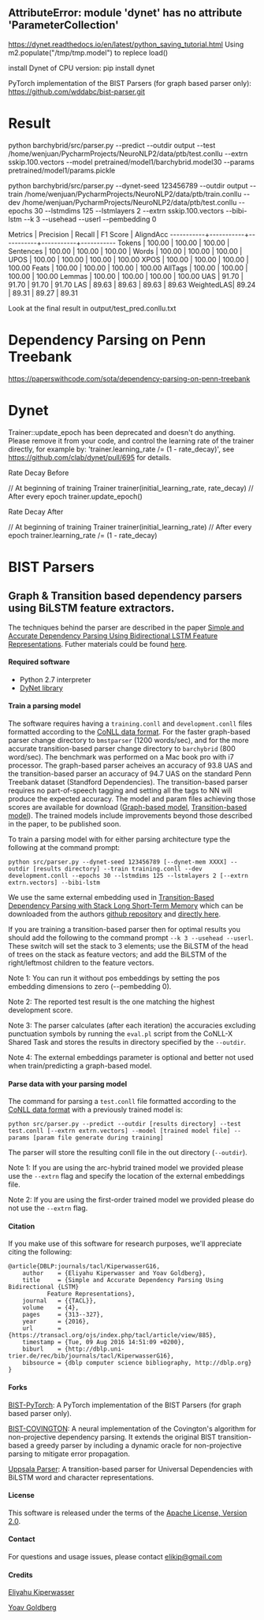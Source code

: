 ## AttributeError: module 'dynet' has no attribute 'ParameterCollection'

https://dynet.readthedocs.io/en/latest/python_saving_tutorial.html
Using m2.populate("/tmp/tmp.model") to replece load()

install Dynet of CPU version:  pip install dynet


PyTorch implementation of the BIST Parsers (for graph based parser only): https://github.com/wddabc/bist-parser.git

# Result 
python barchybrid/src/parser.py --predict --outdir output --test /home/wenjuan/PycharmProjects/NeuroNLP2/data/ptb/test.conllu --extrn sskip.100.vectors --model pretrained/model1/barchybrid.model30 --params pretrained/model1/params.pickle 

python barchybrid/src/parser.py --dynet-seed 123456789 --outdir output --train /home/wenjuan/PycharmProjects/NeuroNLP2/data/ptb/train.conllu --dev /home/wenjuan/PycharmProjects/NeuroNLP2/data/ptb/test.conllu --epochs 30 --lstmdims 125 --lstmlayers 2 --extrn sskip.100.vectors --bibi-lstm --k 3 --usehead --userl --pembedding 0

Metrics    | Precision |    Recall |  F1 Score | AligndAcc
-----------+-----------+-----------+-----------+-----------
Tokens     |    100.00 |    100.00 |    100.00 |
Sentences  |    100.00 |    100.00 |    100.00 |
Words      |    100.00 |    100.00 |    100.00 |
UPOS       |    100.00 |    100.00 |    100.00 |    100.00
XPOS       |    100.00 |    100.00 |    100.00 |    100.00
Feats      |    100.00 |    100.00 |    100.00 |    100.00
AllTags    |    100.00 |    100.00 |    100.00 |    100.00
Lemmas     |    100.00 |    100.00 |    100.00 |    100.00
UAS        |     91.70 |     91.70 |     91.70 |     91.70
LAS        |     89.63 |     89.63 |     89.63 |     89.63
WeightedLAS|     89.24 |     89.31 |     89.27 |     89.31

Look at the final result in output/test_pred.conllu.txt

# Dependency Parsing on Penn Treebank

https://paperswithcode.com/sota/dependency-parsing-on-penn-treebank

# Dynet
 Trainer::update_epoch has been deprecated and doesn't do anything. Please remove it from your code, and control the learning rate of the trainer directly, for example by: 'trainer.learning_rate /= (1 - rate_decay)', see https://github.com/clab/dynet/pull/695 for details.

Rate Decay Before

// At beginning of training
Trainer trainer(initial_learning_rate, rate_decay)
// After every epoch
trainer.update_epoch()

Rate Decay After

// At beginning of training
Trainer trainer(initial_learning_rate)
// After every epoch
trainer.learning_rate /= (1 - rate_decay)


# BIST Parsers
## Graph & Transition based dependency parsers using BiLSTM feature extractors.

The techniques behind the parser are described in the paper [Simple and Accurate Dependency Parsing Using Bidirectional LSTM Feature Representations](https://www.transacl.org/ojs/index.php/tacl/article/viewFile/885/198). Futher materials could be found [here](http://elki.cc/#/article/Simple%20and%20Accurate%20Dependency%20Parsing%20Using%20Bidirectional%20LSTM%20Feature%20Representations).

#### Required software

 * Python 2.7 interpreter
 * [DyNet library](https://github.com/clab/dynet/tree/master/python)

#### Train a parsing model

The software requires having a `training.conll` and `development.conll` files formatted according to the [CoNLL data format](http://ilk.uvt.nl/conll/#dataformat).
For the faster graph-based parser change directory to `bmstparser` (1200 words/sec), and for the more accurate transition-based parser change directory to `barchybrid` (800 word/sec). The benchmark was performed on a Mac book pro with i7 processor. The graph-based parser acheives an accuracy of 93.8 UAS and the transition-based parser an accuracy of 94.7 UAS on the standard Penn Treebank dataset (Standford Dependencies). The transition-based parser requires no part-of-speech tagging and setting all the tags to NN will produce the expected accuracy. The model and param files achieving those scores are available for download ([Graph-based model](https://www.dropbox.com/sh/v9cbshnmb36km6v/AADgBS9hb9vy0o-UBZW9AbbKa/bestfirstorder.tar.gz?dl=0), [Transition-based model](https://www.dropbox.com/sh/v9cbshnmb36km6v/AACEPp3DLQeJnRA_QyPmll93a/bestarchybrid.tar.gz?dl=0)). The trained models include improvements beyond those described in the paper, to be published soon.

To train a parsing model with for either parsing architecture type the following at the command prompt:

    python src/parser.py --dynet-seed 123456789 [--dynet-mem XXXX] --outdir [results directory] --train training.conll --dev development.conll --epochs 30 --lstmdims 125 --lstmlayers 2 [--extrn extrn.vectors] --bibi-lstm

We use the same external embedding used in [Transition-Based Dependency Parsing with Stack Long Short-Term Memory](http://arxiv.org/abs/1505.08075) which can be downloaded from the authors [github repository](https://github.com/clab/lstm-parser/) and [directly here](https://drive.google.com/file/d/0B8nESzOdPhLsdWF2S1Ayb1RkTXc/view?usp=sharing).

If you are training a transition-based parser then for optimal results you should add the following to the command prompt `--k 3 --usehead --userl`. These switch will set the stack to 3 elements; use the BiLSTM of the head of trees on the stack as feature vectors; and add the BiLSTM of the right/leftmost children to the feature vectors.

Note 1: You can run it without pos embeddings by setting the pos embedding dimensions to zero (--pembedding 0).

Note 2: The reported test result is the one matching the highest development score.

Note 3: The parser calculates (after each iteration) the accuracies excluding punctuation symbols by running the `eval.pl` script from the CoNLL-X Shared Task and stores the results in directory specified by the `--outdir`.

Note 4: The external embeddings parameter is optional and better not used when train/predicting a graph-based model.

#### Parse data with your parsing model

The command for parsing a `test.conll` file formatted according to the [CoNLL data format](http://ilk.uvt.nl/conll/#dataformat) with a previously trained model is:

    python src/parser.py --predict --outdir [results directory] --test test.conll [--extrn extrn.vectors] --model [trained model file] --params [param file generate during training]

The parser will store the resulting conll file in the out directory (`--outdir`).

Note 1: If you are using the arc-hybrid trained model we provided please use the `--extrn` flag and specify the location of the external embeddings file.

Note 2: If you are using the first-order trained model we provided please do not use the `--extrn` flag.

#### Citation

If you make use of this software for research purposes, we'll appreciate citing the following:

    @article{DBLP:journals/tacl/KiperwasserG16,
        author    = {Eliyahu Kiperwasser and Yoav Goldberg},
        title     = {Simple and Accurate Dependency Parsing Using Bidirectional {LSTM}
               Feature Representations},
        journal   = {{TACL}},
        volume    = {4},
        pages     = {313--327},
        year      = {2016},
        url       = {https://transacl.org/ojs/index.php/tacl/article/view/885},
        timestamp = {Tue, 09 Aug 2016 14:51:09 +0200},
        biburl    = {http://dblp.uni-trier.de/rec/bib/journals/tacl/KiperwasserG16},
        bibsource = {dblp computer science bibliography, http://dblp.org}
    }
    
#### Forks

[BIST-PyTorch](https://github.com/wddabc/bist-parser): A PyTorch implementation of the BIST Parsers (for graph based parser only). 

[BIST-COVINGTON](https://github.com/aghie/LyS-FASTPARSE): A neural implementation of the Covington's algorithm for non-projective dependency parsing. It extends the original BIST transition-based a greedy parser by including a dynamic oracle for non-projective parsing to mitigate error propagation.

[Uppsala Parser](https://github.com/UppsalaNLP/uuparser):  A transition-based parser for Universal Dependencies with BiLSTM word and character representations. 

#### License

This software is released under the terms of the [Apache License, Version 2.0](http://www.apache.org/licenses/LICENSE-2.0).

#### Contact

For questions and usage issues, please contact elikip@gmail.com

#### Credits

[Eliyahu Kiperwasser](http://elki.cc)

[Yoav Goldberg](https://www.cs.bgu.ac.il/~yoavg/uni/)

